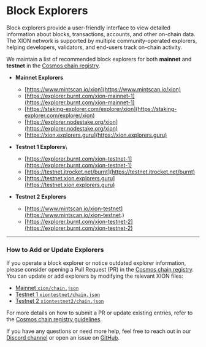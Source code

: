 # Block Explorers

Block explorers provide a user-friendly interface to view detailed information about blocks, transactions, accounts, and other on-chain data. The XION network is supported by multiple community-operated explorers, helping developers, validators, and end-users track on-chain activity.

We maintain a list of recommended block explorers for both **mainnet** and **testnet** in the [Cosmos chain registry](https://github.com/cosmos/chain-registry).

* **Mainnet Explorers**
  * [https://www.mintscan.io/xion](https://www.mintscan.io/xion)
  * [https://explorer.burnt.com/xion-mainnet-1](https://explorer.burnt.com/xion-mainnet-1)
  * [https://staking-explorer.com/explorer/xion](https://staking-explorer.com/explorer/xion)
  * [https://explorer.nodestake.org/xion](https://explorer.nodestake.org/xion)
  * [https://xion.explorers.guru](https://xion.explorers.guru)
* **Testnet 1 Explorers**\

  * [https://explorer.burnt.com/xion-testnet-1](https://explorer.burnt.com/xion-testnet-1)
  * [https://testnet.itrocket.net/burnt](https://testnet.itrocket.net/burnt)
  * [https://testnet.xion.explorers.guru](https://testnet.xion.explorers.guru)
* **Testnet 2 Explorers**
  * [https://www.mintscan.io/xion-testnet](https://www.mintscan.io/xion-testnet.)
  * [https://explorer.burnt.com/xion-testnet-2](https://explorer.burnt.com/xion-testnet-2)

***

### How to Add or Update Explorers

If you operate a block explorer or notice outdated explorer information, please consider opening a Pull Request (PR) in the [Cosmos chain registry](https://github.com/cosmos/chain-registry). You can update or add explorers by modifying the relevant XION files:

* [Mainnet `xion/chain.json`](https://github.com/cosmos/chain-registry/blob/master/xion/chain.json)
* [Testnet 1 `xiontestnet/chain.json`](https://github.com/cosmos/chain-registry/blob/master/testnets/xiontestnet/chain.json)
* [Testnet 2 `xiontestnet2/chain.json`](https://github.com/cosmos/chain-registry/blob/master/testnets/xiontestnet2/chain.json)

For more details on how to submit a PR or update existing entries, refer to the [Cosmos chain registry guidelines](https://github.com/cosmos/chain-registry#contributing).



If you have any questions or need more help, feel free to reach out in our [Discord channel](https://discord.gg/...) or open an issue on [GitHub](https://github.com/burnt-labs/xion).
